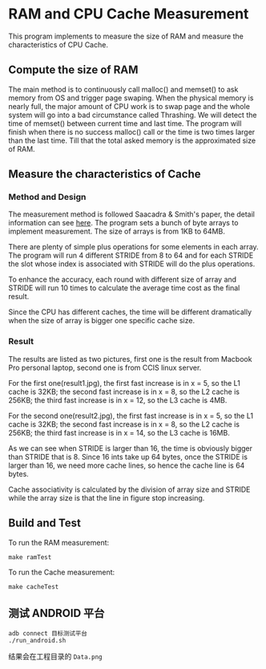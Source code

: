 # RAM and CPU Cache Measurement
This program implements to measure the size of RAM and measure the characteristics of CPU Cache.

## Compute the size of RAM

The main method is to continuously call malloc() and memset() to ask memory from OS and trigger page swaping. When the physical memory is nearly full, the major amount of CPU work is to swap page and the whole system will go into a bad circumstance called Thrashing. We will detect the time of memset() between current time and last time. The program will finish when there is no success malloc() call or the time is two times larger than the last time. Till that the total asked memory is the approximated size of RAM.

## Measure the characteristics of Cache

### Method and Design
The measurement method is followed Saacadra & Smith's paper, the detail information can see [here](http://ieeexplore.ieee.org.ezproxy.neu.edu/stamp/stamp.jsp?arnumber=467697).
The program sets a bunch of byte arrays to implement measurement. The size of arrays is from 1KB to 64MB.

There are plenty of simple plus operations for some elements in each array.  The program will run 4 different STRIDE from 8 to 64 and for each STRIDE the slot whose index is associated with STRIDE will do the plus operations.

To enhance the accuracy, each round with different size of array and STRIDE will run 10 times to calculate the average time cost as the final result.

Since the CPU has different caches, the time will be different dramatically when the size of array is bigger one specific cache size.

### Result

The results are listed as two pictures, first one is the result from Macbook Pro personal laptop, second one is from CCIS linux server.

For the first one(result1.jpg), the first fast increase is in x = 5, so the L1 cache is 32KB; the second fast increase is in x = 8, so the L2 cache is 256KB; the third fast increase is in x = 12, so the L3 cache is 4MB.

For the second one(result2.jpg), the first fast increase is in x = 5, so the L1 cache is 32KB; the second fast increase is in x = 8, so the L2 cache is 256KB; the third fast increase is in x = 14, so the L3 cache is 16MB.

As we can see when STRIDE is larger than 16, the time is obviously bigger than STRIDE that is 8. Since 16 ints take up 64 bytes, once the STRIDE is larger than 16, we need more cache lines, so hence the cache line is 64 bytes.

Cache associativity is calculated by the division of array size and STRIDE while the array size is that the line in figure stop increasing.

## Build and Test

To run the RAM measurement:
```
make ramTest
```

To run the Cache measurement:
```
make cacheTest
```

## 测试 ANDROID 平台

```
adb connect 目标测试平台
./run_android.sh
```

结果会在工程目录的 `Data.png`
